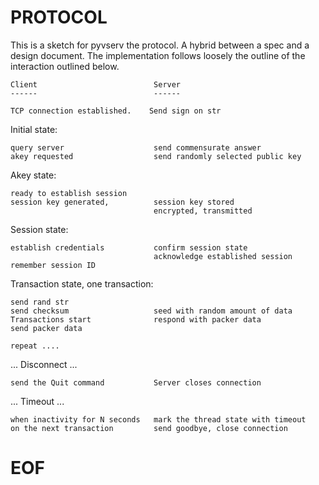 # PROTOCOL

 This is a sketch for pyvserv the protocol. A hybrid between a spec and a design
document. The implementation follows loosely the outline of the interaction
outlined below.

    Client                          Server
    ------                          ------

    TCP connection established.    Send sign on str

Initial state:

    query server                    send commensurate answer
    akey requested                  send randomly selected public key

Akey state:

    ready to establish session
    session key generated,          session key stored
                                    encrypted, transmitted
Session state:

    establish credentials           confirm session state
                                    acknowledge established session
    remember session ID

Transaction state, one transaction:

    send rand str
    send checksum                   seed with random amount of data
    Transactions start              respond with packer data
    send packer data

    repeat ....

... Disconnect ...

    send the Quit command           Server closes connection

... Timeout ...

    when inactivity for N seconds   mark the thread state with timeout
    on the next transaction         send goodbye, close connection

# EOF
